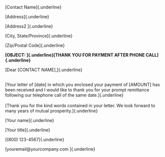 [Contact Name]{.underline}

[Address]{.underline}

[Address2 ]{.underline}

[City, State/Province]{.underline}

[Zip/Postal Code]{.underline}

**[OBJECT: ]{.underline}[THANK YOU FOR PAYMENT AFTER PHONE
CALL]{.underline}**

[Dear \[CONTACT NAME\],]{.underline}

\
[Your letter of \[date\] in which you enclosed your payment of
\[AMOUNT\] has been received and I would like to thank you for your
prompt remittance following our telephone call of the same
date.]{.underline}\
\
[Thank you for the kind words contained in your letter. We look forward
to many years of mutual prosperity.]{.underline}

[Your name]{.underline}

[Your title]{.underline}

[(800) 123-4567]{.underline}

[youremail\@yourcompany.com ]{.underline}
